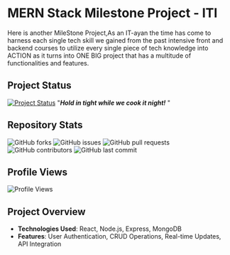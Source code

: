 # MERN Stack Milestone Project - ITI
Here is another MileStone Project,As an IT-ayan the time has come to harness each single tech skill we gained from the past intensive front and backend courses to utilize every single piece of tech knowledge into ACTION as it turns into ONE BIG project that has a multitude of functionalities and features.

## Project Status
[![Project Status](https://img.shields.io/badge/status-inProgress-yellow)](https://github.com/yourusername/mernStackMilestoneProject_ITI)
"***Hold in tight while we cook it night!*** "


## Repository Stats

![GitHub forks](https://img.shields.io/github/forks/ahmedabougabal/mernStackMilestoneProject_ITI?style=social)
![GitHub issues](https://img.shields.io/github/issues/ahmedabougabal/mernStackMilestoneProject_ITI)
![GitHub pull requests](https://img.shields.io/github/issues-pr/ahmedabougabal/mernStackMilestoneProject_ITI)
![GitHub contributors](https://img.shields.io/github/contributors/ahmedabougabal/mernStackMilestoneProject_ITI)
![GitHub last commit](https://img.shields.io/github/last-commit/ahmedabougabal/mernStackMilestoneProject_ITI)

## Profile Views

![Profile Views](https://komarev.com/ghpvc/?username=ahmedabougabal&color=blue)

## Project Overview

- **Technologies Used**: React, Node.js, Express, MongoDB
- **Features**: User Authentication, CRUD Operations, Real-time Updates, API Integration
